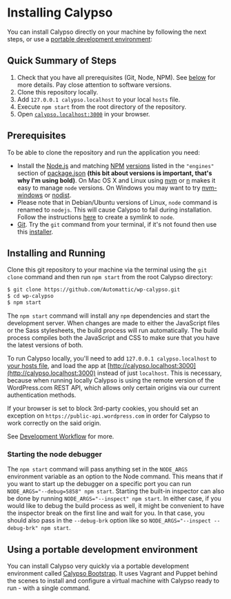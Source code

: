 # Installing Calypso

You can install Calypso directly on your machine by following the next steps, or use a [portable development environment](install.md#using-a-portable-development-environment):

## Quick Summary of Steps

1.	Check that you have all prerequisites (Git, Node, NPM). See [below](install.md#prerequisites) for more details. Pay close attention to software versions.
2.	Clone this repository locally.
3.	Add `127.0.0.1 calypso.localhost` to your local `hosts` file.
4.	Execute `npm start` from the root directory of the repository.
5.	Open [`calypso.localhost:3000`](http://calypso.localhost:3000/) in your browser.

## Prerequisites

To be able to clone the repository and run the application you need:

-	Install the [Node.js](http://nodejs.org/) and matching [NPM](https://www.npmjs.com/) [versions](https://nodejs.org/en/download/releases/) listed in the `"engines"` section of [package.json](https://github.com/Automattic/wp-calypso/blob/master/package.json) **(this bit about versions is important, that's why I'm using bold)**. On Mac OS X and Linux using [nvm](https://github.com/creationix/nvm) or [n](https://github.com/tj/n) makes it easy to manage `node` versions. On Windows you may want to try [nvm-windows](https://github.com/coreybutler/nvm-windows) or [nodist](https://github.com/marcelklehr/nodist).
-	Please note that in Debian/Ubuntu versions of Linux, `node` command is renamed to `nodejs`. This will cause Calypso to fail during installation. Follow the instructions [here](https://stackoverflow.com/a/18130296) to create a symlink to `node`.
-	[Git](http://git-scm.com/). Try the `git` command from your terminal, if it's not found then use this [installer](http://git-scm.com/download/).

## Installing and Running

Clone this git repository to your machine via the terminal using the `git clone` command and then run `npm start` from the root Calypso directory:

```bash
$ git clone https://github.com/Automattic/wp-calypso.git
$ cd wp-calypso
$ npm start
```

The `npm start` command will install any `npm` dependencies and start the development server. When changes are made to either the JavaScript files or the Sass stylesheets, the build process will run automatically. The build process compiles both the JavaScript and CSS to make sure that you have the latest versions of both.

To run Calypso locally, you'll need to add `127.0.0.1 calypso.localhost` to [your hosts file](http://www.howtogeek.com/howto/27350/beginner-geek-how-to-edit-your-hosts-file/), and load the app at [http://calypso.localhost:3000](http://calypso.localhost:3000) instead of just `localhost`. This is necessary, because when running locally Calypso is using the remote version of the WordPress.com REST API, which allows only certain origins via our current authentication methods.

If your browser is set to block 3rd-party cookies, you should set an exception on `https://public-api.wordpress.com` in order for Calypso to work correctly on the said origin.

See [Development Workflow](../docs/development-workflow.md) for more.

### Starting the node debugger

The `npm start` command will pass anything set in the `NODE_ARGS` environment variable as an option to the Node command.  This means that if you want to start up the debugger on a specific port you can run `NODE_ARGS="--debug=5858" npm start`.  Starting the built-in inspector can also be done by running `NODE_ARGS="--inspect" npm start`.  In either case, if you would like to debug the build process as well, it might be convenient to have the inspector break on the first line and wait for you.  In that case, you should also pass in the `--debug-brk` option like so `NODE_ARGS="--inspect --debug-brk" npm start`.

## Using a portable development environment

You can install Calypso very quickly via a portable development environment called [Calypso Bootstrap](https://github.com/Automattic/wp-calypso-bootstrap). It uses Vagrant and Puppet behind the scenes to install and configure a virtual machine with Calypso ready to run - with a single command.
